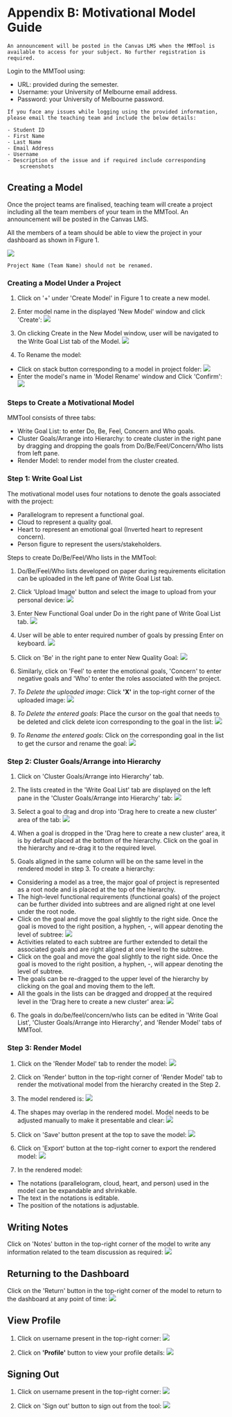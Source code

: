 # Appendix B: Motivational Model Guide

```{attention}
An announcement will be posted in the Canvas LMS when the MMTool is
available to access for your subject. No further registration is
required.
```

Login to the MMTool using:

- URL: provided during the semester.
- Username: your University of Melbourne email address.
- Password: your University of Melbourne password.

```{important}
If you face any issues while logging using the provided information,
please email the teaching team and include the below details:

- Student ID
- First Name
- Last Name
- Email Address
- Username
- Description of the issue and if required include corresponding
    screenshots
```

## Creating a Model

Once the project teams are finalised, teaching team will create a
project including all the team members of your team in the MMTool. An
announcement will be posted in the Canvas LMS.

All the members of a team should be able to view the project in your
dashboard as shown in Figure 1.

![](resources/image1.png)

```{note}
Project Name (Team Name) should not be renamed.
```

### Creating a Model Under a Project

1. Click on '+' under 'Create Model' in Figure 1 to create a new model.
2. Enter model name in the displayed 'New Model' window and click
    'Create':
![](resources/image2.png)

3. On clicking Create in the New Model window, user will be navigated
    to the Write Goal List tab of the Model.
![](resources/image3.png)

4. To Rename the model:
- Click on stack button corresponding to a model in project folder:
![](resources/image4.png)
- Enter the model's name in 'Model Rename' window and Click 'Confirm':
![](resources/image5.png)

### Steps to Create a Motivational Model

MMTool consists of three tabs:

- Write Goal List: to enter Do, Be, Feel, Concern and Who goals.
- Cluster Goals/Arrange into Hierarchy: to create cluster in the
    right pane by dragging and dropping the goals from
    Do/Be/Feel/Concern/Who lists from left pane.
- Render Model: to render model from the cluster created.

### Step 1: Write Goal List

The motivational model uses four notations to denote the goals
associated with the project:

- Parallelogram to represent a functional goal.
- Cloud to represent a quality goal.
- Heart to represent an emotional goal (Inverted heart to represent
    concern).
- Person figure to represent the users/stakeholders.

Steps to create Do/Be/Feel/Who lists in the MMTool:

1.  Do/Be/Feel/Who lists developed on paper during requirements
    elicitation can be uploaded in the left pane of Write Goal List tab.
2.  Click 'Upload Image' button and select the image to upload from your
    personal device:
![](resources/image6.png)

3.  Enter New Functional Goal under Do in the right pane of Write Goal
    List tab.
![](resources/image7.png)

4.  User will be able to enter required number of goals by pressing
    Enter on keyboard.
![](resources/image8.png)

5.  Click on 'Be' in the right pane to enter New Quality Goal:
![](resources/image9.png)

6. Similarly, click on 'Feel' to enter the emotional goals, 'Concern'
    to enter negative goals and 'Who' to enter the roles associated with
    the project.
7. *To Delete the uploaded image*: Click **\'X\'** in the top-right
    corner of the uploaded image:
![](resources/image10.png)

8. *To Delete the entered goals*: Place the cursor on the goal that
    needs to be deleted and click delete icon corresponding to the goal
    in the list:
![](resources/image11.png)

9. *To Rename the entered goals*: Click on the corresponding goal in
    the list to get the cursor and rename the goal:
![](resources/image12.png)

### Step 2: Cluster Goals/Arrange into Hierarchy

1. Click on 'Cluster Goals/Arrange into Hierarchy' tab.
2. The lists created in the 'Write Goal List' tab are displayed on the
    left pane in the 'Cluster Goals/Arrange into Hierarchy' tab:
![](resources/image13.png)

3. Select a goal to drag and drop into 'Drag here to create a new
    cluster' area of the tab:
![](resources/image14.png)

4. When a goal is dropped in the 'Drag here to create a new cluster'
    area, it is by default placed at the bottom of the hierarchy. Click
    on the goal in the hierarchy and re-drag it to the required level.
5. Goals aligned in the same column will be on the same level in the
    rendered model in step 3. To create a hierarchy:

- Considering a model as a tree, the major goal of project is
    represented as a root node and is placed at the top of the
    hierarchy.
- The high-level functional requirements (functional goals) of the
    project can be further divided into subtrees and are aligned right
    at one level under the root node.
- Click on the goal and move the goal slightly to the right side. Once 
    the goal is moved to the right position, a hyphen, -, will appear
    denoting the level of subtree:
![](resources/image15.png)
- Activities related to each subtree are further extended to detail
    the associated goals and are right aligned at one level to the
    subtree.
- Click on the goal and move the goal slightly to the right side. Once
    the goal is moved to the right position, a hyphen, -, will appear
    denoting the level of subtree.
- The goals can be re-dragged to the upper level of the hierarchy by
    clicking on the goal and moving them to the left.
- All the goals in the lists can be dragged and dropped at the
    required level in the 'Drag here to create a new cluster' area:
![](resources/image16.png)
6. The goals in do/be/feel/concern/who lists can be edited in 'Write Goal List', 
'Cluster Goals/Arrange into Hierarchy', and 'Render Model' tabs of MMTool.

### Step 3: Render Model

1. Click on the 'Render Model' tab to render the model:
![](resources/image17.png)

2. Click on 'Render' button in the top-right corner of 'Render Model'
    tab to render the motivational model from the hierarchy created in
    the Step 2.
3. The model rendered is:
![](resources/image18.png)

4. The shapes may overlap in the rendered model. Model needs to be
    adjusted manually to make it presentable and clear:
![](resources/image19.png)

5. Click on 'Save' button present at the top to save the model:
![](resources/image20.png)

6. Click on 'Export' button at the top-right corner to export the
    rendered model:
![](resources/image21.png)

7. In the rendered model:
- The notations (parallelogram, cloud, heart, and person) used in the
    model can be expandable and shrinkable.
- The text in the notations is editable.
- The position of the notations is adjustable.

## Writing Notes

Click on 'Notes' button in the top-right corner of the model to write
any information related to the team discussion as required:
![](resources/image22.png)

## Returning to the Dashboard

Click on the 'Return' button in the top-right corner of the model to
return to the dashboard at any point of time:
![](resources/image23.png)

## View Profile

1. Click on username present in the top-right corner:
![](resources/image24.png)

2. Click on **'Profile'** button to view your profile details:
![](resources/image25.png)

## Signing Out

1. Click on username present in the top-right corner: 
![](resources/image24.png)

2. Click on 'Sign out' button to sign out from the tool:
![](resources/image25.png)
